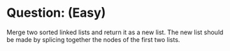 # Question: (Easy)

Merge two sorted linked lists and return it as a new list. The new list should be made by splicing together the nodes of the first two lists.


